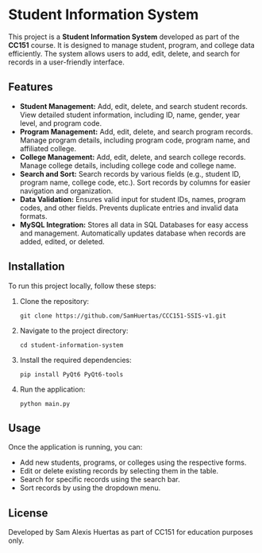 <!DOCTYPE html>
<html>
<body>
    <div>
        <h1>Student Information System</h1>
        <p>
            This project is a <strong>Student Information System</strong> developed as part of the <strong>CC151</strong> course. 
            It is designed to manage student, program, and college data efficiently. The system allows users to add, edit, delete, 
            and search for records in a user-friendly interface.
        </p>
        <h2>Features</h2>
<ul>
    <li><strong>Student Management:</strong> Add, edit, delete, and search student records. View detailed student information, including ID, name, gender, year level, and program code.</li>
    <li><strong>Program Management:</strong> Add, edit, delete, and search program records. Manage program details, including program code, program name, and affiliated college.</li>
    <li><strong>College Management:</strong> Add, edit, delete, and search college records. Manage college details, including college code and college name.</li>
    <li><strong>Search and Sort:</strong> Search records by various fields (e.g., student ID, program name, college code, etc.). Sort records by columns for easier navigation and organization.</li>
    <li><strong>Data Validation:</strong> Ensures valid input for student IDs, names, program codes, and other fields. Prevents duplicate entries and invalid data formats.</li>
    <li><strong>MySQL Integration:</strong> Stores all data in SQL Databases for easy access and management. Automatically updates database when records are added, edited, or deleted.</li>
</ul>
        <h2>Installation</h2>
        <p>To run this project locally, follow these steps:</p>
        <ol>
            <li>Clone the repository:</li>
            <pre><code>git clone https://github.com/SamHuertas/CCC151-SSIS-v1.git</code></pre>
            <li>Navigate to the project directory:</li>
            <pre><code>cd student-information-system</code></pre>
            <li>Install the required dependencies:</li>
            <pre><code>pip install PyQt6 PyQt6-tools</code></pre>
            <li>Run the application:</li>
            <pre><code>python main.py</code></pre>
        </ol>
        <h2>Usage</h2>
        <p>
            Once the application is running, you can:
        </p>
        <ul>
            <li>Add new students, programs, or colleges using the respective forms.</li>
            <li>Edit or delete existing records by selecting them in the table.</li>
            <li>Search for specific records using the search bar.</li>
            <li>Sort records by using the dropdown menu.</li>
        </ul>
        <h2>License</h2>
        <p>
            Developed by Sam Alexis Huertas as part of CC151 for education purposes only.
        </p>
    </div>
</body>
</html>
